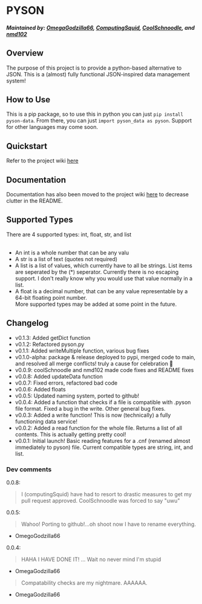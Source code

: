 # PYSON #
##### Maintained by: [OmegaGodzilla66](https://github.com/OmegaGodzilla66), [ComputingSquid](https://github.com/ProbablyComputingSquid), [CoolSchnoodle](https://github.com/coolSchnoodle), and [nmd102](https://github.com/nmd102) #####


## Overview ##
The purpose of this project is to provide a python-based alternative to JSON. This is a (almost) fully functional JSON-inspired data management system!

## How to Use ##
This is a pip package, so to use this in python you can just `pip install pyson-data`.
From there, you can just `import pyson_data as pyson`.
Support for other languages may come soon.<br>

## Quickstart ##
Refer to the project wiki [here](https://github.com/OmegaGodzilla66/PYSON/wiki)

## Documentation ##
Documentation has also been moved to the project wiki [here](https://github.com/OmegaGodzilla66/PYSON/wiki) to decrease clutter in the README.

## Supported Types ##
There are 4 supported types: int, float, str, and list
<br><br>
- An int is a whole number that can be any valu
- A str is a list of text (quotes not required)
- A list is a list of values, which currently have to all be strings. List items are seperated by the (*) seperator.
Currently there is no escaping support. I don't really know why you would use that value normally in a list.
- A float is a decimal number, that can be any value representable by a 64-bit floating point number.
<br>More supported types may be added  at some point in the future. 

## Changelog ##
- v0.1.3: Added getDict function
- v0.1.2: Refactored pyson.py
- v0.1.1: Added writeMultiple function, various bug fixes
- v0.1.0-alpha: package & release deployed to pypi, merged code to main, and resolved all merge conflicts! truly a cause for celebration 🎉
- v0.0.9: coolSchnoodle and nmd102 made code fixes and README fixes
- v0.0.8: Added updateData function
- v0.0.7: Fixed errors, refactored bad code
- v0.0.6: Added floats
- v0.0.5: Updated naming system, ported to github!
- v0.0.4: Added a function that checks if a file is compatible with .pyson file format. Fixed a bug in the write. Other general bug fixes. 
- v0.0.3: Added a write function! This is now (technically) a fully functioning data service!
- v0.0.2: Added a read function for the whole file. Returns a list of all contents. This is actually getting pretty cool!
- v0.0.1: Initial launch! Basic reading features for a .cnf (renamed almost immediately to pyson) file. Current compatible types are string, int, and list.

### Dev comments ###
0.0.8:<br>
> I (computingSquid) have had to resort to drastic measures to get my pull request approved. CoolSchnoodle was forced to say "uwu"

0.0.5: <br>
> Wahoo! Porting to github!...oh shoot now I have to rename everything.

- OmegoGodzilla66

0.0.4: <br>
> HAHA I HAVE DONE IT! ... Wait no never mind I'm stupid

- OmegaGodzilla66
> Compatability checks are my nightmare. AAAAAA.

- OmegaGodzilla66
